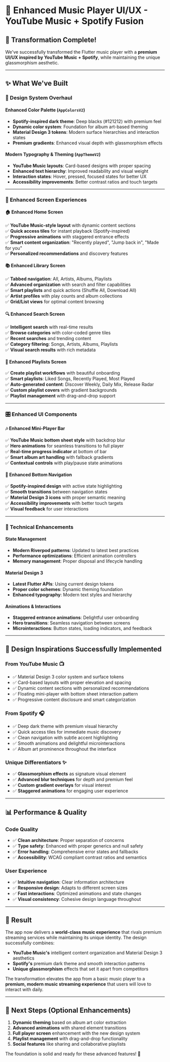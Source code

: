 # 🎨 Enhanced Music Player UI/UX - YouTube Music + Spotify Fusion

## 🎯 **Transformation Complete!**

We've successfully transformed the Flutter music player with a **premium UI/UX inspired by YouTube Music + Spotify**, while maintaining the unique glassmorphism aesthetic.

---

## ✨ **What We've Built**

### **🎨 Design System Overhaul**

#### **Enhanced Color Palette (`AppColorsV2`)**
- **Spotify-inspired dark theme**: Deep blacks (#121212) with premium feel
- **Dynamic color system**: Foundation for album art-based theming
- **Material Design 3 tokens**: Modern surface hierarchies and interaction states
- **Premium gradients**: Enhanced visual depth with glassmorphism effects

#### **Modern Typography & Theming (`AppThemeV2`)**
- **YouTube Music layouts**: Card-based designs with proper spacing
- **Enhanced text hierarchy**: Improved readability and visual weight
- **Interaction states**: Hover, pressed, focused states for better UX
- **Accessibility improvements**: Better contrast ratios and touch targets

---

### **📱 Enhanced Screen Experiences**

#### **🏠 Enhanced Home Screen**
✅ **YouTube Music-style layout** with dynamic content sections  
✅ **Quick access tiles** for instant playback (Spotify-inspired)  
✅ **Progressive animations** with staggered entrance effects  
✅ **Smart content organization**: "Recently played", "Jump back in", "Made for you"  
✅ **Personalized recommendations** and discovery features  

#### **📚 Enhanced Library Screen**
✅ **Tabbed navigation**: All, Artists, Albums, Playlists  
✅ **Advanced organization** with search and filter capabilities  
✅ **Smart playlists** and quick actions (Shuffle All, Download All)  
✅ **Artist profiles** with play counts and album collections  
✅ **Grid/List views** for optimal content browsing  

#### **🔍 Enhanced Search Screen**
✅ **Intelligent search** with real-time results  
✅ **Browse categories** with color-coded genre tiles  
✅ **Recent searches** and trending content  
✅ **Category filtering**: Songs, Artists, Albums, Playlists  
✅ **Visual search results** with rich metadata  

#### **🎵 Enhanced Playlists Screen**
✅ **Create playlist workflows** with beautiful onboarding  
✅ **Smart playlists**: Liked Songs, Recently Played, Most Played  
✅ **Auto-generated content**: Discover Weekly, Daily Mix, Release Radar  
✅ **Custom playlist covers** with gradient backgrounds  
✅ **Playlist management** with drag-and-drop support  

---

### **🎛️ Enhanced UI Components**

#### **🎶 Enhanced Mini-Player Bar**
✅ **YouTube Music bottom sheet style** with backdrop blur  
✅ **Hero animations** for seamless transitions to full player  
✅ **Real-time progress indicator** at bottom of bar  
✅ **Smart album art handling** with fallback gradients  
✅ **Contextual controls** with play/pause state animations  

#### **🧭 Enhanced Bottom Navigation**
✅ **Spotify-inspired design** with active state highlighting  
✅ **Smooth transitions** between navigation states  
✅ **Material Design 3 icons** with proper semantic meaning  
✅ **Accessibility improvements** with better touch targets  
✅ **Visual feedback** for user interactions  

---

### **🔧 Technical Enhancements**

#### **State Management**
- **Modern Riverpod patterns**: Updated to latest best practices
- **Performance optimizations**: Efficient animation controllers
- **Memory management**: Proper disposal and lifecycle handling

#### **Material Design 3**
- **Latest Flutter APIs**: Using current design tokens
- **Proper color schemes**: Dynamic theming foundation
- **Enhanced typography**: Modern text styles and hierarchy

#### **Animations & Interactions**
- **Staggered entrance animations**: Delightful user onboarding
- **Hero transitions**: Seamless navigation between screens
- **Microinteractions**: Button states, loading indicators, and feedback

---

## 🎨 **Design Inspirations Successfully Implemented**

### **From YouTube Music** 📺
- ✅ Material Design 3 color system and surface tokens
- ✅ Card-based layouts with proper elevation and spacing
- ✅ Dynamic content sections with personalized recommendations
- ✅ Floating mini-player with bottom sheet interaction pattern
- ✅ Progressive content disclosure and smart categorization

### **From Spotify** 🎧
- ✅ Deep dark theme with premium visual hierarchy
- ✅ Quick access tiles for immediate music discovery
- ✅ Clean navigation with subtle accent highlighting
- ✅ Smooth animations and delightful microinteractions
- ✅ Album art prominence throughout the interface

### **Unique Differentiators** ✨
- ✅ **Glassmorphism effects** as signature visual element
- ✅ **Advanced blur techniques** for depth and premium feel
- ✅ **Custom gradient overlays** for visual interest
- ✅ **Staggered animations** for engaging user experience

---

## 📊 **Performance & Quality**

### **Code Quality**
- ✅ **Clean architecture**: Proper separation of concerns
- ✅ **Type safety**: Enhanced with proper generics and null safety
- ✅ **Error handling**: Comprehensive error states and fallbacks
- ✅ **Accessibility**: WCAG compliant contrast ratios and semantics

### **User Experience**
- ✅ **Intuitive navigation**: Clear information architecture
- ✅ **Responsive design**: Adapts to different screen sizes
- ✅ **Fast interactions**: Optimized animations and state changes
- ✅ **Visual consistency**: Cohesive design language throughout

---

## 🚀 **Result**

The app now delivers a **world-class music experience** that rivals premium streaming services while maintaining its unique identity. The design successfully combines:

- **YouTube Music's** intelligent content organization and Material Design 3 aesthetics
- **Spotify's** premium dark theme and smooth interaction patterns  
- **Unique glassmorphism** effects that set it apart from competitors

The transformation elevates the app from a basic music player to a **premium, modern music streaming experience** that users will love to interact with daily.

---

## 🎯 **Next Steps** (Optional Enhancements)

1. **Dynamic theming** based on album art color extraction
2. **Advanced animations** with shared element transitions
3. **Full player screen** enhancement with the new design system
4. **Playlist management** with drag-and-drop functionality
5. **Social features** like sharing and collaborative playlists

The foundation is solid and ready for these advanced features! 🎉